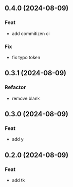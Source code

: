 ## 0.4.0 (2024-08-09)

### Feat

- add commitizen ci

### Fix

- fix typo token

## 0.3.1 (2024-08-09)

### Refactor

- remove blank

## 0.3.0 (2024-08-09)

### Feat

- add y

## 0.2.0 (2024-08-09)

### Feat

- add tk
